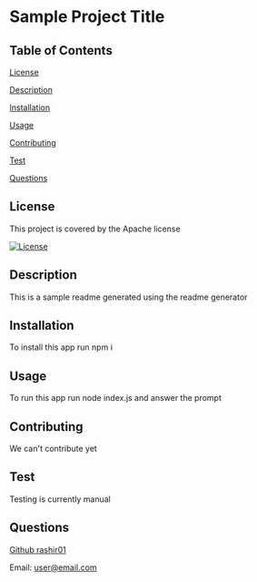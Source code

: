 # Sample Project Title
## Table of Contents
[License](#license)

[Description](#description)

[Installation](#installation)

[Usage](#usage)

[Contributing](#contributing)

[Test](#test)

[Questions](#questions)
## License
This project is covered by the Apache license

[![License](https://img.shields.io/badge/License-Apache%202.0-blue.svg)](https://opensource.org/licenses/Apache-2.0)
## Description
This is a sample readme generated using the readme generator
## Installation
To install this app run npm i
## Usage
To run this app run node index.js and answer the prompt
## Contributing
We can't contribute yet
## Test
Testing is currently manual
## Questions
[Github rashir01](https://github.com/rashir01)

Email: user@email.com
